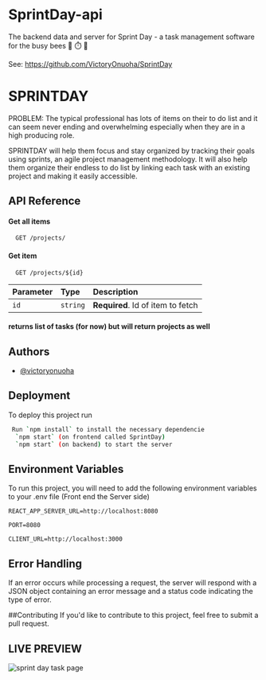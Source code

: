 # SprintDay-api
The backend data and server for Sprint Day - a task management software for the busy bees  🐝 ⏱️ 💼

See: https://github.com/VictoryOnuoha/SprintDay


# SPRINTDAY
PROBLEM: The typical professional has lots of items on their to do list and it can seem never ending and overwhelming especially when they are in a high producing role. 

SPRINTDAY will help them focus and stay organized by tracking their goals using sprints, an agile project management methodology.  It will also help them organize their endless to do list by linking each task with an existing project and making it easily accessible. 



## API Reference

#### Get all items

```http
  GET /projects/
```


#### Get item

```http
  GET /projects/${id}
```

| Parameter | Type     | Description                       |
| :-------- | :------- | :-------------------------------- |
| `id`      | `string` | **Required**. Id of item to fetch |

#### returns list of tasks (for now) but will return projects as well



## Authors

- [@victoryonuoha](https://github.com/VictoryOnuoha)





## Deployment

To deploy this project run

```bash
 Run `npm install` to install the necessary dependencie
  `npm start` (on frontend called SprintDay)
  `npm start` (on backend) to start the server
```


## Environment Variables

To run this project, you will need to add the following environment variables to your .env file (Front end the Server side)


`REACT_APP_SERVER_URL=http://localhost:8080`

`PORT=8080` 

`CLIENT_URL=http://localhost:3000`

## Error Handling
If an error occurs while processing a request, the server will respond with a JSON object 
containing an error message and a status code indicating the type of error.

##Contributing
If you'd like to contribute to this project, feel free to submit a pull request.

## LIVE PREVIEW 
![sprint day task page](https://user-images.githubusercontent.com/34638854/195739875-c8ef9526-218d-4506-aa5f-7f8b8cf21454.png)



